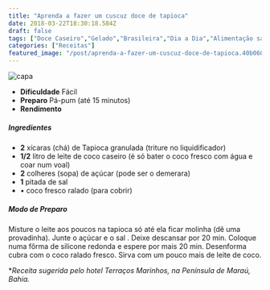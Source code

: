 ```yaml
---
title: "Aprenda a fazer um cuscuz doce de tapioca"
date: 2018-03-22T18:30:18.584Z
draft: false
tags: ["Doce Caseiro","Gelado","Brasileira","Dia a Dia","Alimentação saudável"]
categories: ["Receitas"]
featured_image: "/post/aprenda-a-fazer-um-cuscuz-doce-de-tapioca.40b060a6.jpg"
---
```


![capa](/post/aprenda-a-fazer-um-cuscuz-doce-de-tapioca.40b060a6.jpg)

*   **Dificuldade** Fácil
*   **Preparo** Pá-pum (até 15 minutos)
*   **Rendimento**

##### Ingredientes

*   **2** xícaras (chá) de Tapioca granulada (triture no liquidificador)
*   **1/2** litro de leite de coco caseiro (é só bater o coco fresco com água e coar num voal)
*   **2** colheres (sopa) de açúcar (pode ser o demerara)
*   **1** pitada de sal
*   • coco fresco ralado (para cobrir)

##### Modo de Preparo

Misture o leite aos poucos na tapioca só até ela ficar molinha (dê uma provadinha). Junte o açúcar e o sal . Deixe descansar por 20 min. Coloque numa fôrma de silicone redonda e espere por mais 20 min. Desenforma cubra com o coco ralado fresco. Sirva com um pouco mais de leite de coco.

*_Receita sugerida pelo hotel Terraços Marinhos, na Península de Maraú, Bahia._
